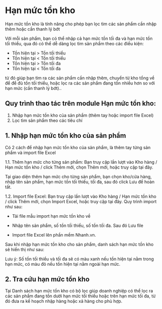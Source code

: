 # Hạn mức tồn kho

Hạn mức tồn kho là tính năng cho phép bạn lọc tìm các sản phẩm cần nhập thêm hoặc cần thanh lý bớt

Với mỗi sản phẩm, bạn có thể nhập cả hạn mức tồn tối đa và hạn mức tồn tối thiểu, qua đó có thể dễ dàng lọc tìm sản phẩm theo các điều kiện:

- Tồn hiện tại > Tồn tối thiểu
- Tồn hiện tại < Tồn tối thiểu
- Tồn hiện tại > Tồn tối đa
- Tồn hiện tại < Tồn tối đa

từ đó giúp bạn tìm ra các sản phẩm cần nhập thêm, chuyển từ kho tổng về để để đủ tồn tối thiểu, hoặc lọc ra các sản phẩm đang tồn nhiều hơn so với hạn mức (cần thanh lý bớt)..
## Quy trình thao tác trên module Hạn mức tồn kho:
1. Nhập hạn mức tồn kho của sản phẩm (thêm tay hoặc import file Excel)
2. Lọc tìm sản phẩm theo các tiêu chí
## 1. Nhập hạn mức tồn kho của sản phẩm
Có 2 cách để nhập hạn mức tồn kho của sản phẩm, là thêm tay từng sản phẩm và import file Excel

1.1. Thêm hạn mức cho từng sản phẩm: Bạn truy cập lần lượt vào Kho hàng / Hạn mức tồn kho / click Thêm mới, chọn Thêm mới, hoặc truy cập tại đây.

Tại giao diện thêm hạn mức cho từng sản phẩm, bạn chọn kho/cửa hàng, nhập tên sản phẩm, hạn mức tồn tối thiếu, tối đa, sau đó click Lưu để hoàn tất.

1.2. Import file Excel: Bạn truy cập lần lượt vào Kho hàng / Hạn mức tồn kho / click Thêm mới, chọn Import Excel, hoặc truy cập tại đây. Quy trình import như sau:

- Tải file mẫu import hạn mức tồn kho về
- Nhập tên sản phẩm, số tồn tối thiểu, số tồn tối đa. Sau đó Lưu file

- Import file Excel lên phần mềm Nhanh.vn.

Sau khi nhập hạn mức tồn kho cho sản phẩm, danh sách hạn mức tồn kho sẽ hiển thị như sau:

Lưu ý: Số tồn tối thiểu và tối đa sẽ có màu xanh nếu tồn hiện tại nằm trong hạn mức, có màu đỏ nếu tồn hiện tại nằm ngoài hạn mức.

## 2. Tra cứu hạn mức tồn kho
Tại Danh sách hạn mức tồn kho có bộ lọc giúp doanh nghiệp có thể lọc ra các sản phẩm đang tồn dưới hạn mức tối thiểu hoặc trên hạn mức tối đa, từ đó đưa ra kế hoạch nhập hàng hoặc xả hàng cho phù hợp.
